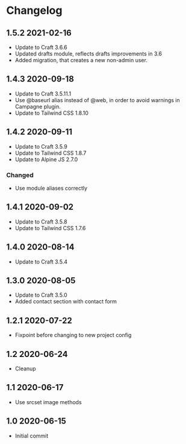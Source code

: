 # Changelog

## 1.5.2 2021-02-16

* Update to Craft 3.6.6
* Updated drafts module, reflects drafts improvements in 3.6
* Added migration, that creates a new non-admin user.

## 1.4.3 2020-09-18

* Update to Craft 3.5.11.1
* Use @baseurl alias instead of @web, in order to avoid warnings in Campagne plugin.
* Update to Tailwind CSS 1.8.10

## 1.4.2 2020-09-11

* Update to Craft 3.5.9
* Update to Tailwind CSS 1.8.7
* Update to Alpine JS 2.7.0

### Changed

* Use module aliases correctly

## 1.4.1 2020-09-02

* Update to Craft 3.5.8
* Update to Tailwind CSS 1.7.6

## 1.4.0 2020-08-14

* Update to Craft 3.5.4

## 1.3.0 2020-08-05

* Update to Craft 3.5.0
* Added contact section with contact form

## 1.2.1 2020-07-22

* Fixpoint before changing to new project config

## 1.2 2020-06-24

* Cleanup

## 1.1 2020-06-17

* Use srcset image methods

## 1.0 2020-06-15

* Initial commit
